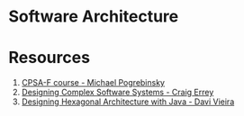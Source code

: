 # Software Architecture

# Resources
1. [CPSA-F course - Michael Pogrebinsky](https://topdeveloperacademy.com/certified-professional-for-software-architecture-foundational-level-training-cpsa-f)
2. [Designing Complex Software Systems - Craig Errey](https://learning.oreilly.com/live-events/designing-complex-software-systems/0642572011661/0642572011660/)
3. [Designing Hexagonal Architecture with Java - Davi Vieira](https://learning.oreilly.com/library/view/designing-hexagonal-architecture/9781801816489/)
